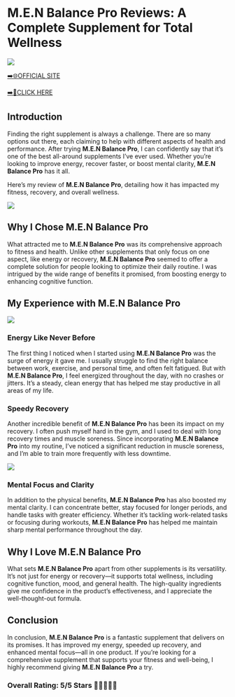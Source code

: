 # **M.E.N Balance Pro Reviews**: A Complete Supplement for Total Wellness

[![](https://static.vecteezy.com/system/resources/thumbnails/019/896/014/small/buy-now-gradient-button-with-cart-symbol-buy-now-illustration-png.png)](https://edetoop.top/lander/sugarpreland-1/menbalancepro.html) 

[➡️🌐OFFICIAL SITE](https://edetoop.top/lander/sugarpreland-1/menbalancepro.html) 

[➡️🔗CLICK HERE](https://edetoop.top/lander/sugarpreland-1/menbalancepro.html) 


## Introduction

Finding the right supplement is always a challenge. There are so many options out there, each claiming to help with different aspects of health and performance. After trying **M.E.N Balance Pro**, I can confidently say that it’s one of the best all-around supplements I’ve ever used. Whether you’re looking to improve energy, recover faster, or boost mental clarity, **M.E.N Balance Pro** has it all.

Here’s my review of **M.E.N Balance Pro**, detailing how it has impacted my fitness, recovery, and overall wellness.

[![](https://wallpapers.com/images/hd/red-order-now-button-udg4jcj4arvn8b0n-2.png)](https://edetoop.top/lander/sugarpreland-1/menbalancepro.html)  

## Why I Chose **M.E.N Balance Pro**

What attracted me to **M.E.N Balance Pro** was its comprehensive approach to fitness and health. Unlike other supplements that only focus on one aspect, like energy or recovery, **M.E.N Balance Pro** seemed to offer a complete solution for people looking to optimize their daily routine. I was intrigued by the wide range of benefits it promised, from boosting energy to enhancing cognitive function.

## My Experience with **M.E.N Balance Pro**

[![](https://static.vecteezy.com/system/resources/thumbnails/019/896/014/small/buy-now-gradient-button-with-cart-symbol-buy-now-illustration-png.png)](https://edetoop.top/lander/sugarpreland-1/menbalancepro.html)

### Energy Like Never Before

The first thing I noticed when I started using **M.E.N Balance Pro** was the surge of energy it gave me. I usually struggle to find the right balance between work, exercise, and personal time, and often felt fatigued. But with **M.E.N Balance Pro**, I feel energized throughout the day, with no crashes or jitters. It’s a steady, clean energy that has helped me stay productive in all areas of my life.

### Speedy Recovery

Another incredible benefit of **M.E.N Balance Pro** has been its impact on my recovery. I often push myself hard in the gym, and I used to deal with long recovery times and muscle soreness. Since incorporating **M.E.N Balance Pro** into my routine, I’ve noticed a significant reduction in muscle soreness, and I’m able to train more frequently with less downtime.

[![](https://wallpapers.com/images/hd/red-order-now-button-udg4jcj4arvn8b0n-2.png)](https://edetoop.top/lander/sugarpreland-1/menbalancepro.html)  

### Mental Focus and Clarity

In addition to the physical benefits, **M.E.N Balance Pro** has also boosted my mental clarity. I can concentrate better, stay focused for longer periods, and handle tasks with greater efficiency. Whether it’s tackling work-related tasks or focusing during workouts, **M.E.N Balance Pro** has helped me maintain sharp mental performance throughout the day.

## Why I Love **M.E.N Balance Pro**

What sets **M.E.N Balance Pro** apart from other supplements is its versatility. It’s not just for energy or recovery—it supports total wellness, including cognitive function, mood, and general health. The high-quality ingredients give me confidence in the product’s effectiveness, and I appreciate the well-thought-out formula.

## Conclusion

In conclusion, **M.E.N Balance Pro** is a fantastic supplement that delivers on its promises. It has improved my energy, speeded up recovery, and enhanced mental focus—all in one product. If you’re looking for a comprehensive supplement that supports your fitness and well-being, I highly recommend giving **M.E.N Balance Pro** a try.

### Overall Rating: 5/5 Stars 🌟🌟🌟🌟🌟
